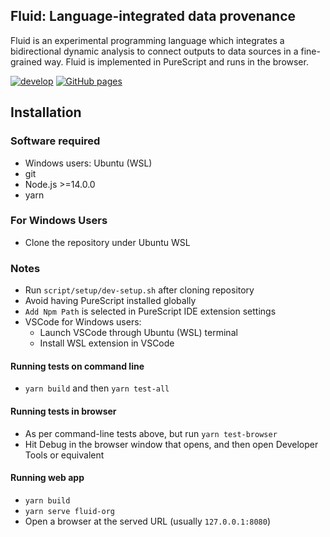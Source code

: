 ## Fluid: Language-integrated data provenance

Fluid is an experimental programming language which integrates a bidirectional dynamic analysis to connect outputs to data sources in a fine-grained way. Fluid is implemented in PureScript and runs in the browser.

[![develop](https://github.com/explorable-viz/fluid/actions/workflows/develop.yml/badge.svg)](https://github.com/explorable-viz/fluid/actions/workflows/develop.yml)
[![GitHub pages](https://github.com/explorable-viz/fluid/actions/workflows/pages/pages-build-deployment/badge.svg)](https://github.com/explorable-viz/fluid/actions/workflows/pages/pages-build-deployment)

## Installation

### Software required
- Windows users: Ubuntu (WSL)
- git
- Node.js >=14.0.0
- yarn

### For Windows Users
- Clone the repository under Ubuntu WSL

### Notes
- Run `script/setup/dev-setup.sh` after cloning repository
- Avoid having PureScript installed globally
- `Add Npm Path` is selected in PureScript IDE extension settings
- VSCode for Windows users:
	- Launch VSCode through Ubuntu (WSL) terminal
	- Install WSL extension in VSCode

#### Running tests on command line
- `yarn build` and then `yarn test-all`

#### Running tests in browser
- As per command-line tests above, but run `yarn test-browser`
- Hit Debug in the browser window that opens, and then open Developer Tools or equivalent

#### Running web app
- `yarn build`
- `yarn serve fluid-org`
- Open a browser at the served URL (usually `127.0.0.1:8080`)
